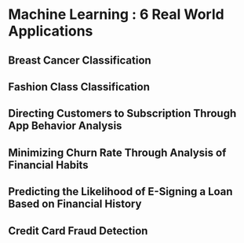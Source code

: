 # Machine Learning : 6 Real World Applications

## Breast Cancer Classification

## Fashion Class Classification

## Directing Customers to Subscription Through App Behavior Analysis

## Minimizing Churn Rate Through Analysis of Financial Habits

## Predicting the Likelihood of E-Signing a Loan Based on Financial History

## Credit Card Fraud Detection
